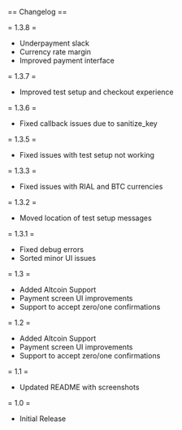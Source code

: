 == Changelog ==

= 1.3.8  =
* Underpayment slack
* Currency rate margin
* Improved payment interface

= 1.3.7  =
* Improved test setup and checkout experience

= 1.3.6  =
* Fixed callback issues due to sanitize_key

= 1.3.5  =
* Fixed issues with test setup not working

= 1.3.3  =
* Fixed issues with RIAL and BTC currencies

= 1.3.2  =
* Moved location of test setup messages

= 1.3.1  =
* Fixed debug errors
* Sorted minor UI issues

= 1.3  =
* Added Altcoin Support
* Payment screen UI improvements
* Support to accept zero/one confirmations

= 1.2  =
* Added Altcoin Support
* Payment screen UI improvements
* Support to accept zero/one confirmations

= 1.1  =
* Updated README with screenshots

= 1.0  =
* Initial Release

